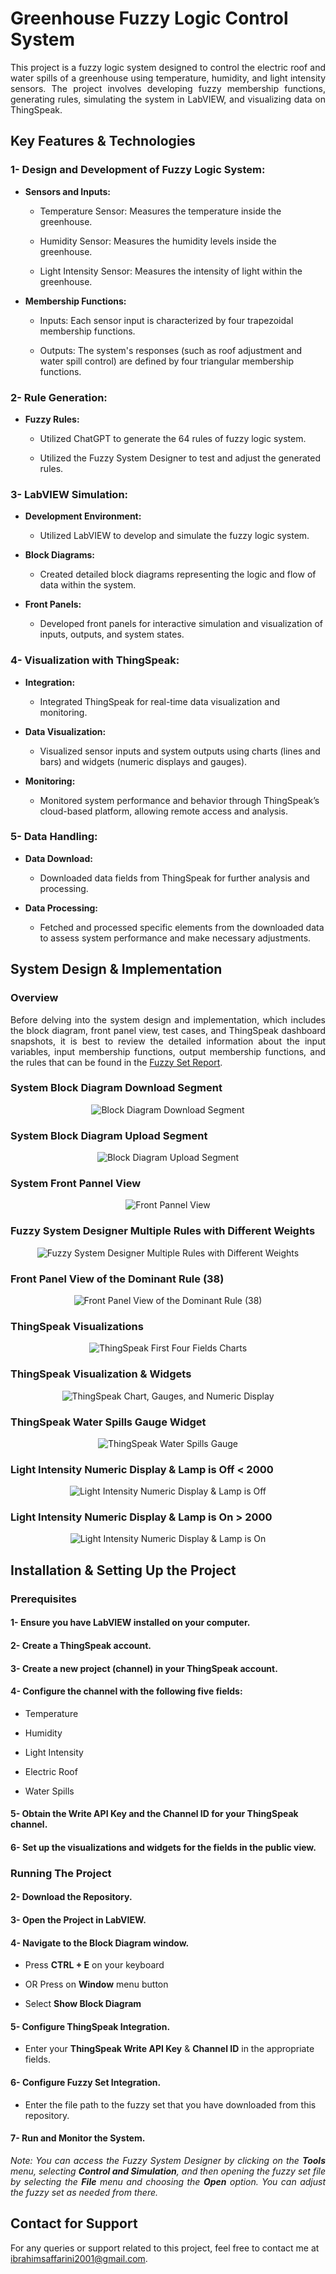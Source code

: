 # Greenhouse Fuzzy Logic Control System

<p align="justify">
This project is a fuzzy logic system designed to control the electric roof and water spills of a greenhouse using temperature, humidity, and light intensity sensors. The project involves developing fuzzy membership functions, generating rules, simulating the system in LabVIEW, and visualizing data on ThingSpeak.
</p>

## Key Features & Technologies

### 1- Design and Development of Fuzzy Logic System:

- **Sensors and Inputs:**

    - Temperature Sensor: Measures the temperature inside the greenhouse.

    - Humidity Sensor: Measures the humidity levels inside the greenhouse.

    - Light Intensity Sensor: Measures the intensity of light within the greenhouse.

- **Membership Functions:**

    - Inputs: Each sensor input is characterized by four trapezoidal membership functions.

    - Outputs: The system's responses (such as roof adjustment and water spill control) are defined by four triangular membership functions.

### 2- Rule Generation:

- **Fuzzy Rules:**

    - Utilized ChatGPT to generate the 64 rules of fuzzy logic system.

    - Utilized the Fuzzy System Designer to test and adjust the generated rules.

### 3- LabVIEW Simulation:

- **Development Environment:**

    - Utilized LabVIEW to develop and simulate the fuzzy logic system.

- **Block Diagrams:**

    - Created detailed block diagrams representing the logic and flow of data within the system.

- **Front Panels:**

    - Developed front panels for interactive simulation and visualization of inputs, outputs, and system states.

### 4- Visualization with ThingSpeak:

- **Integration:**

    - Integrated ThingSpeak for real-time data visualization and monitoring.

- **Data Visualization:**

    - Visualized sensor inputs and system outputs using charts (lines and bars) and widgets (numeric displays and gauges).

- **Monitoring:**

    - Monitored system performance and behavior through ThingSpeak’s cloud-based platform, allowing remote access and analysis.

### 5- Data Handling:

- **Data Download:**

    - Downloaded data fields from ThingSpeak for further analysis and processing.

- **Data Processing:**

    - Fetched and processed specific elements from the downloaded data to assess system performance and make necessary adjustments.

## System Design & Implementation

### Overview

<p align="justify">
Before delving into the system design and implementation, which includes the block diagram, front panel view, test cases, and ThingSpeak dashboard snapshots, it is best to review the detailed information about the input variables, input membership functions, output membership functions, and the rules that can be found in the <a href="https://drive.google.com/file/d/1071sgmB6e1x3NcdXNK8WpkdTlJ_ZIO7M/view?usp=drive_link">Fuzzy Set Report</a>.
</p>

### System Block Diagram Download Segment

<div align="center">
  <img src="https://drive.google.com/uc?export=view&id=1BKH1eMXfBEDDypwxvo3qWYyvCg7AfMo1" alt="Block Diagram Download Segment" />
</div>

### System Block Diagram Upload Segment

<div align="center">
  <img src="https://drive.google.com/uc?export=view&id=1oengSsdQbW77sHkitkhc1MnemU_qBkAv" alt="Block Diagram Upload Segment"" />
</div>

### System Front Pannel View

<div align="center">
  <img src="https://drive.google.com/uc?export=view&id=1_ar4XQzp0hQBynwglJiZbkZReOvsaBsi" alt="Front Pannel View" />
</div>

### Fuzzy System Designer Multiple Rules with Different Weights

<div align="center">
  <img src="https://drive.google.com/uc?export=view&id=1zp_pD1uqOgrr1uGhpsXdH5eo2hIm-qVW" alt="Fuzzy System Designer Multiple Rules with Different Weights" />
</div>

### Front Panel View of the Dominant Rule (38)

<div align="center">
  <img src="https://drive.google.com/uc?export=view&id=1d5dnr4ePldJmpJuwOcybWv_LIdC6Yxkb" alt="Front Panel View of the Dominant Rule (38)" />
</div>

### ThingSpeak Visualizations

<div align="center">
  <img src="https://drive.google.com/uc?export=view&id=1wOvaWiGU75OiN6iTvtzi0WZOwj7IkvJy" alt="ThingSpeak First Four Fields Charts" />
</div>

### ThingSpeak Visualization & Widgets

<div align="center">
  <img src="https://drive.google.com/uc?export=view&id=1y-DJJW6xtQDKoNZaHTJXhray-SQs-WU9" alt="ThingSpeak Chart, Gauges, and Numeric Display" />
</div>

### ThingSpeak Water Spills Gauge Widget

<div align="center">
  <img src="https://drive.google.com/uc?export=view&id=1v8kE6GPTDRwBk-1qT_5KJi-YNNcvBesp" alt="ThingSpeak Water Spills Gauge" />
</div>

### Light Intensity Numeric Display & Lamp is Off < 2000

<div align="center">
  <img src="https://drive.google.com/uc?export=view&id=1XjLLT0sJOxXt3htV82ioQFhZkFl5YgC0" alt="Light Intensity Numeric Display & Lamp is Off" />
</div>

### Light Intensity Numeric Display & Lamp is On > 2000

<div align="center">
  <img src="https://drive.google.com/uc?export=view&id=1uYTHSCa16hEsfsy7LK-Y5jWudeprOK6S" alt="Light Intensity Numeric Display & Lamp is On" />
</div>

## Installation & Setting Up the Project

### Prerequisites

#### 1- Ensure you have LabVIEW installed on your computer.

#### 2- Create a ThingSpeak account.

#### 3- Create a new project (channel) in your ThingSpeak account.

#### 4- Configure the channel with the following five fields:

  - Temperature

  - Humidity

  - Light Intensity

  - Electric Roof

  - Water Spills

#### 5- Obtain the Write API Key and the Channel ID for your ThingSpeak channel.

#### 6- Set up the visualizations and widgets for the fields in the public view.

### Running The Project

#### 2- Download the Repository.

#### 3- Open the Project in LabVIEW.

#### 4- Navigate to the Block Diagram window.

  - Press **CTRL + E** on your keyboard

  - OR Press on **Window** menu button

  - Select **Show Block Diagram**

#### 5- Configure ThingSpeak Integration.

  - Enter your **ThingSpeak Write API Key** & **Channel ID** in the appropriate fields.

#### 6- Configure Fuzzy Set Integration.

  - Enter the file path to the fuzzy set that you have downloaded from this repository.

#### 7- Run and Monitor the System.

<p align="justify"><i>
    Note: You can access the Fuzzy System Designer by clicking on the <strong>Tools</strong> menu, selecting <strong>Control and Simulation</strong>, and then opening the fuzzy set file by selecting the <strong>File</strong> menu and choosing the <strong>Open</strong> option. You can adjust the fuzzy set as needed from there.
</i></p>


## Contact for Support

For any queries or support related to this project, feel free to contact me at ibrahimsaffarini2001@gmail.com.
